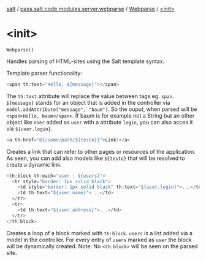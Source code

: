 [salt](../../index.md) / [pass.salt.code.modules.server.webparse](../index.md) / [Webparse](index.md) / [&lt;init&gt;](./-init-.md)

# &lt;init&gt;

`Webparse()`

Handles parsing of HTML-sites using the Salt template syntax.

Template parser functionality:

``` js
<span th:text="Hello, ${message}"></span>
```

The `th:text` attribute will replace the value between tags eg. `span`. `${message}` stands for an object that
is added in the controller via `model.addAttribute("message", "baum")`. So the ouput, when parsed will be `<span>Hello, baum</span>`.
If baum is for example not a String but an other object like `User` added as `user` with a attribute `login`, you can also acces it     via `${user.login}`.

``` js
<a th:href="@{/some/path/${testo}}">Link!</a>
```

Creates a link that can refer to other pages or resources of the application. As seen, you can add also models like `${testo}` that     will be resolved to create a dynamic link.

``` js
<th:block th:each="user : ${users}">
  <tr style="border: 1px solid black">
    <td style="border: 1px solid black" th:text="${user.login}">...</td>
    <td th:text="${user.name}">...</td>
  </tr>
  <tr>
    <td th:text="${user.address}">...</td>
  </tr>
</th:block>
```

Creates a loop of a block marked with `th:block`. `users` is a list added via a model in the controller. For every entry of `users`     marked as `user` the block will be dynamically created. Note: No `<th:block>` will be seen on the parsed site.

